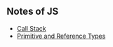 ## Notes of JS

- [Call Stack](./call_stack.md)
- [Primitive and Reference Types](./primitive_and_reference_types.md)

